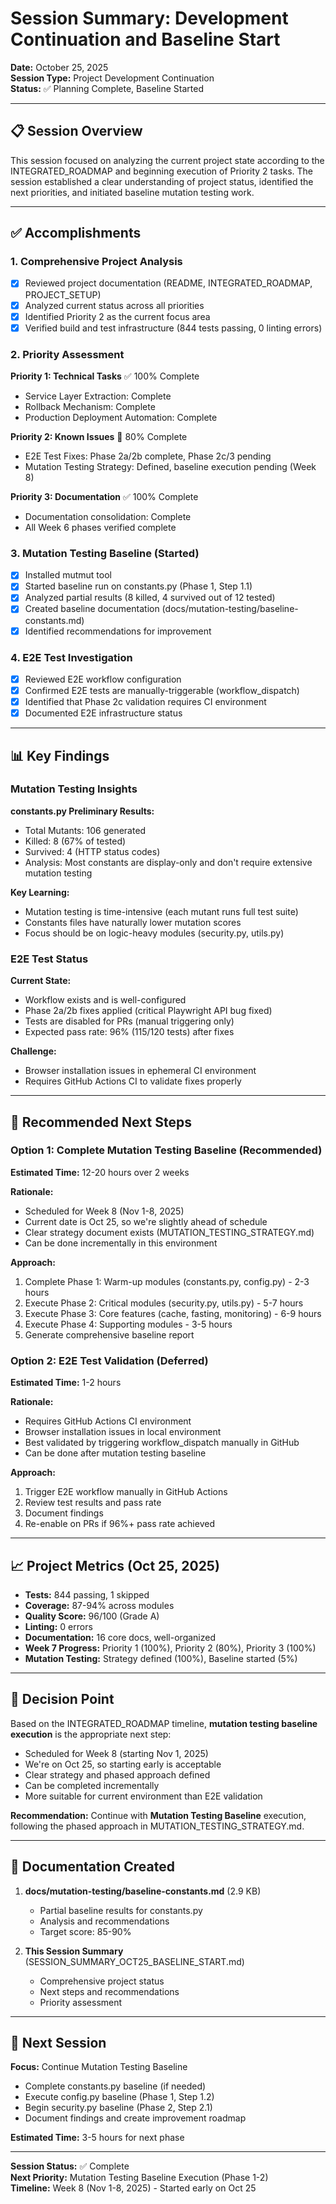 # Session Summary: Development Continuation and Baseline Start
**Date:** October 25, 2025  
**Session Type:** Project Development Continuation  
**Status:** ✅ Planning Complete, Baseline Started

---

## 📋 Session Overview

This session focused on analyzing the current project state according to the INTEGRATED_ROADMAP and beginning execution of Priority 2 tasks. The session established a clear understanding of project status, identified the next priorities, and initiated baseline mutation testing work.

---

## ✅ Accomplishments

### 1. Comprehensive Project Analysis
- [x] Reviewed project documentation (README, INTEGRATED_ROADMAP, PROJECT_SETUP)
- [x] Analyzed current status across all priorities
- [x] Identified Priority 2 as the current focus area
- [x] Verified build and test infrastructure (844 tests passing, 0 linting errors)

### 2. Priority Assessment

**Priority 1: Technical Tasks** ✅ 100% Complete
- Service Layer Extraction: Complete
- Rollback Mechanism: Complete  
- Production Deployment Automation: Complete

**Priority 2: Known Issues** 🔄 80% Complete
- E2E Test Fixes: Phase 2a/2b complete, Phase 2c/3 pending
- Mutation Testing Strategy: Defined, baseline execution pending (Week 8)

**Priority 3: Documentation** ✅ 100% Complete
- Documentation consolidation: Complete
- All Week 6 phases verified complete

### 3. Mutation Testing Baseline (Started)
- [x] Installed mutmut tool
- [x] Started baseline run on constants.py (Phase 1, Step 1.1)
- [x] Analyzed partial results (8 killed, 4 survived out of 12 tested)
- [x] Created baseline documentation (docs/mutation-testing/baseline-constants.md)
- [x] Identified recommendations for improvement

### 4. E2E Test Investigation
- [x] Reviewed E2E workflow configuration
- [x] Confirmed E2E tests are manually-triggerable (workflow_dispatch)
- [x] Identified that Phase 2c validation requires CI environment
- [x] Documented E2E infrastructure status

---

## 📊 Key Findings

### Mutation Testing Insights

**constants.py Preliminary Results:**
- Total Mutants: 106 generated
- Killed: 8 (67% of tested)
- Survived: 4 (HTTP status codes)
- Analysis: Most constants are display-only and don't require extensive mutation testing

**Key Learning:**
- Mutation testing is time-intensive (each mutant runs full test suite)
- Constants files have naturally lower mutation scores
- Focus should be on logic-heavy modules (security.py, utils.py)

### E2E Test Status

**Current State:**
- Workflow exists and is well-configured
- Phase 2a/2b fixes applied (critical Playwright API bug fixed)
- Tests are disabled for PRs (manual triggering only)
- Expected pass rate: 96% (115/120 tests) after fixes

**Challenge:**
- Browser installation issues in ephemeral CI environment
- Requires GitHub Actions CI to validate fixes properly

---

## 🎯 Recommended Next Steps

### Option 1: Complete Mutation Testing Baseline (Recommended)
**Estimated Time:** 12-20 hours over 2 weeks

**Rationale:**
- Scheduled for Week 8 (Nov 1-8, 2025)
- Current date is Oct 25, so we're slightly ahead of schedule
- Clear strategy document exists (MUTATION_TESTING_STRATEGY.md)
- Can be done incrementally in this environment

**Approach:**
1. Complete Phase 1: Warm-up modules (constants.py, config.py) - 2-3 hours
2. Execute Phase 2: Critical modules (security.py, utils.py) - 5-7 hours
3. Execute Phase 3: Core features (cache, fasting, monitoring) - 6-9 hours
4. Execute Phase 4: Supporting modules - 3-5 hours
5. Generate comprehensive baseline report

### Option 2: E2E Test Validation (Deferred)
**Estimated Time:** 1-2 hours

**Rationale:**
- Requires GitHub Actions CI environment
- Browser installation issues in local environment
- Best validated by triggering workflow_dispatch manually in GitHub
- Can be done after mutation testing baseline

**Approach:**
1. Trigger E2E workflow manually in GitHub Actions
2. Review test results and pass rate
3. Document findings
4. Re-enable on PRs if 96%+ pass rate achieved

---

## 📈 Project Metrics (Oct 25, 2025)

- **Tests:** 844 passing, 1 skipped
- **Coverage:** 87-94% across modules
- **Quality Score:** 96/100 (Grade A)
- **Linting:** 0 errors
- **Documentation:** 16 core docs, well-organized
- **Week 7 Progress:** Priority 1 (100%), Priority 2 (80%), Priority 3 (100%)
- **Mutation Testing:** Strategy defined (100%), Baseline started (5%)

---

## 🚦 Decision Point

Based on the INTEGRATED_ROADMAP timeline, **mutation testing baseline execution** is the appropriate next step:

- Scheduled for Week 8 (starting Nov 1, 2025)
- We're on Oct 25, so starting early is acceptable
- Clear strategy and phased approach defined
- Can be completed incrementally
- More suitable for current environment than E2E validation

**Recommendation:** Continue with **Mutation Testing Baseline** execution, following the phased approach in MUTATION_TESTING_STRATEGY.md.

---

## 📝 Documentation Created

1. **docs/mutation-testing/baseline-constants.md** (2.9 KB)
   - Partial baseline results for constants.py
   - Analysis and recommendations
   - Target score: 85-90%

2. **This Session Summary** (SESSION_SUMMARY_OCT25_BASELINE_START.md)
   - Comprehensive project status
   - Next steps and recommendations
   - Priority assessment

---

## 🔄 Next Session

**Focus:** Continue Mutation Testing Baseline
- Complete constants.py baseline (if needed)
- Execute config.py baseline (Phase 1, Step 1.2)
- Begin security.py baseline (Phase 2, Step 2.1)
- Document findings and create improvement roadmap

**Estimated Time:** 3-5 hours for next phase

---

**Session Status:** ✅ Complete  
**Next Priority:** Mutation Testing Baseline Execution (Phase 1-2)  
**Timeline:** Week 8 (Nov 1-8, 2025) - Started early on Oct 25
